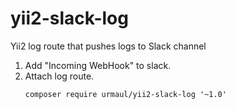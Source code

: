 # yii2-slack-log

Yii2 log route that pushes logs to Slack channel

1. Add "Incoming WebHook" to slack.
2. Attach log route.
    ```
    composer require urmaul/yii2-slack-log '~1.0'
    ```
